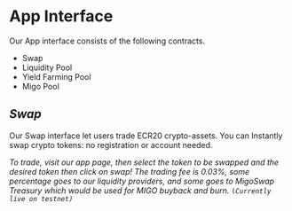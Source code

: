 # App  Interface

Our App interface consists of the following contracts.

* Swap
* Liquidity Pool
* Yield Farming Pool
* Migo Pool

## _**Swap**_

Our Swap interface let users trade ECR20 crypto-assets. You can Instantly swap crypto tokens: no registration or account needed.

_To trade, visit our app page, then select the token to be swapped and the desired token then click on swap! The trading fee is 0.03%, some percentage goes to our liquidity providers, and some goes to MigoSwap Treasury which would be used for MIGO buyback and burn._ `(`_`Currently live on testnet)`_

